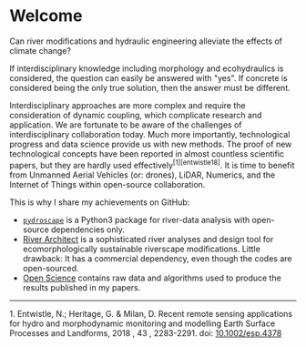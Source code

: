 # Welcome

Can river modifications and hydraulic engineering alleviate the effects of climate change?

If interdisciplinary knowledge including morphology and ecohydraulics is considered, the question can easily be answered with "yes". If concrete is considered being the only true solution, then the answer must be different.

Interdisciplinary approaches are more complex and require the consideration of dynamic coupling, which complicate research and application. We are fortunate to be aware of the challenges of interdisciplinary collaboration today. Much more importantly, technological progress and data science provide us with new methods. The proof of new technological concepts have been reported in almost countless scientific papers, but they are hardly used effectively<sup>[1][entwistle18]</sup>. 
It is time to benefit from Unmanned Aerial Vehicles (or: drones), LiDAR, Numerics, and the Internet of Things within open-source collaboration.

This is why I share my achievements on GitHub:

 - [`pydroscape`](https://sschwindt.github.io/pydroscape/) is a Python3 package for river-data analysis with open-source dependencies only.
 - [River Architect](https://riverarchitect.github.io/) is a sophisticated river analyses and design tool for ecomorphologically sustainable riverscape modifications. Little drawback: It has a commercial dependency, even though the codes are open-sourced.
 - [Open Science](https://sschwindt.github.io/OpenScience/) contains raw data and algorithms used to produce the results published in my papers.



***
<a name="entwistle18"></a>1. Entwistle, N.; Heritage, G. & Milan, D. Recent remote sensing applications for hydro and morphodynamic monitoring and modelling Earth Surface Processes and Landforms, 2018 , 43 , 2283-2291. doi: [10.1002/esp.4378](https://onlinelibrary.wiley.com/doi/abs/10.1002/esp.4378)
